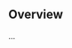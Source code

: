 <!-- Note: Please must use one of our issue templates to file an issue! 🛑 -->
<!-- 👉 https://github.com/Stephenradams/ts-logging/issues/new/choose 👈 -->
<!-- **Issues that should have been filed with a template will be closed without action, and we will ask you to use a template.** -->

<!-- This blank issue template is only for issues that don't fit any of the templates. -->

## Overview

...
